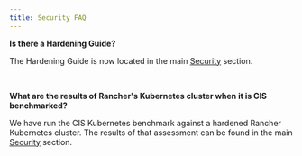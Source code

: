```yaml
---
title: Security FAQ
---
```


<head>
  <link rel="canonical" href="https://ranchermanager.docs.rancher.com/faq/security"/>
</head>

**Is there a Hardening Guide?**

The Hardening Guide is now located in the main [Security](../reference-guides/rancher-security/rancher-security.md) section.

<br/>

**What are the results of Rancher's Kubernetes cluster when it is CIS benchmarked?**

We have run the CIS Kubernetes benchmark against a hardened Rancher Kubernetes cluster.  The results of that assessment can be found in the main [Security](../reference-guides/rancher-security/rancher-security.md) section.
